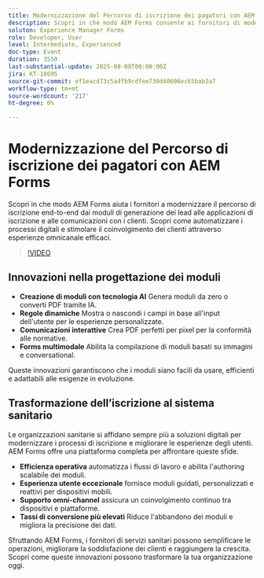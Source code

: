 ```yaml
---
title: Modernizzazione del Percorso di iscrizione dei pagatori con AEM Forms
description: Scopri in che modo AEM Forms consente ai fornitori di modernizzare i percorsi di iscrizione, automatizzare i processi e fornire esperienze cliente omnicanale coinvolgenti.
soluton: Experience Manager Forms
role: Developer, User
level: Intermediate, Experienced
doc-type: Event
duration: 3550
last-substantial-update: 2025-08-08T00:00:00Z
jira: KT-18695
source-git-commit: ef1eacd73c5a4fb9cdfee730d40606ec65bab2a7
workflow-type: tm+mt
source-wordcount: '217'
ht-degree: 0%

---
```



# Modernizzazione del Percorso di iscrizione dei pagatori con AEM Forms

Scopri in che modo AEM Forms aiuta i fornitori a modernizzare il percorso di iscrizione end-to-end dai moduli di generazione dei lead alle applicazioni di iscrizione e alle comunicazioni con i clienti. Scopri come automatizzare i processi digitali e stimolare il coinvolgimento dei clienti attraverso esperienze omnicanale efficaci.

>[!VIDEO](https://video.tv.adobe.com/v/3470542/?learn=on&enablevpops)

## Innovazioni nella progettazione dei moduli

* **Creazione di moduli con tecnologia AI** Genera moduli da zero o converti PDF tramite IA.
* **Regole dinamiche** Mostra o nascondi i campi in base all&#39;input dell&#39;utente per le esperienze personalizzate.
* **Comunicazioni interattive** Crea PDF perfetti per pixel per la conformità alle normative.
* **Forms multimodale** Abilita la compilazione di moduli basati su immagini e conversational.

Queste innovazioni garantiscono che i moduli siano facili da usare, efficienti e adattabili alle esigenze in evoluzione.

## Trasformazione dell’iscrizione al sistema sanitario

Le organizzazioni sanitarie si affidano sempre più a soluzioni digitali per modernizzare i processi di iscrizione e migliorare le esperienze degli utenti. AEM Forms offre una piattaforma completa per affrontare queste sfide.

* **Efficienza operativa** automatizza i flussi di lavoro e abilita l&#39;authoring scalabile dei moduli.
* **Esperienza utente eccezionale** fornisce moduli guidati, personalizzati e reattivi per dispositivi mobili.
* **Supporto omni-channel** assicura un coinvolgimento continuo tra dispositivi e piattaforme.
* **Tassi di conversione più elevati** Riduce l&#39;abbandono dei moduli e migliora la precisione dei dati.

Sfruttando AEM Forms, i fornitori di servizi sanitari possono semplificare le operazioni, migliorare la soddisfazione dei clienti e raggiungere la crescita. Scopri come queste innovazioni possono trasformare la tua organizzazione oggi.
